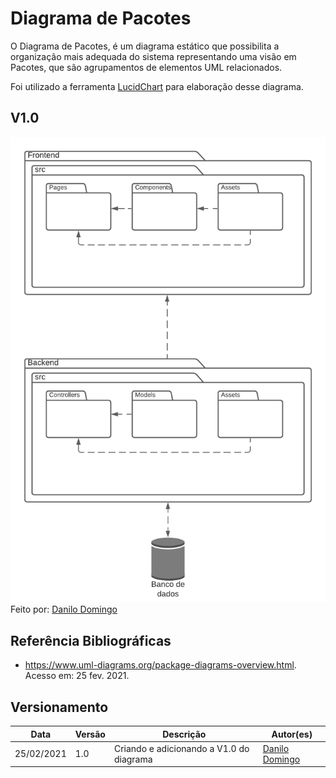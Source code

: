 # Diagrama de Pacotes

O Diagrama de Pacotes, é um diagrama estático que possibilita a organização mais adequada do sistema representando uma visão em Pacotes, que são agrupamentos de elementos UML relacionados.

Foi utilizado a ferramenta [LucidChart](https://www.lucidchart.com) para elaboração desse diagrama.

## V1.0

![alt text](../../img/uml/Diagrama_de_Pacotes.png)
Feito por: [Danilo Domingo](https://github.com/danilow200)

## Referência Bibliográficas
 - https://www.uml-diagrams.org/package-diagrams-overview.html. Acesso em: 25 fev. 2021.

## Versionamento

| Data | Versão | Descrição | Autor(es) |
|------|------|------|------|
|25/02/2021|1.0|Criando e adicionando a V1.0 do diagrama|[Danilo Domingo](https://github.com/danilow200)|
